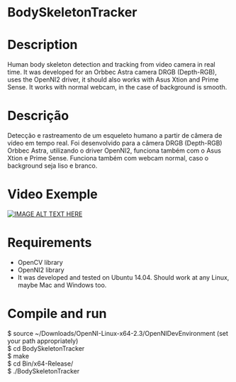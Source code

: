 # BodySkeletonTracker
# Description
Human body skeleton detection and tracking from video camera in real time. It was developed for an Orbbec Astra camera DRGB (Depth-RGB), uses the OpenNI2 driver, it should also works with Asus Xtion and Prime Sense. It works with normal webcam, in the case of background is smooth.

# Descrição
Detecção e rastreamento de um esqueleto humano a partir de câmera de vídeo em tempo real. Foi desenvolvido para a câmera DRGB (Depth-RGB) Orbbec Astra, utilizando o driver OpenNI2, funciona também com o Asus Xtion e Prime Sense. Funciona também com webcam normal, caso o background seja liso e branco.

# Video Exemple

[![IMAGE ALT TEXT HERE](https://github.com/derzu/BodySkeletonTracker/blob/master/thumbs.png)](https://www.youtube.com/watch?v=9XYmkTN2RQY)

# Requirements
 - OpenCV library 
 - OpenNI2 library  
 - It was developed and tested on Ubuntu 14.04. Should work at any Linux, maybe Mac and Windows too.  

# Compile and run
 $ source ~/Downloads/OpenNI-Linux-x64-2.3/OpenNIDevEnvironment     (set your path appropriately)  
 $ cd BodySkeletonTracker  
 $ make  
 $ cd Bin/x64-Release/  
 $ ./BodySkeletonTracker  
